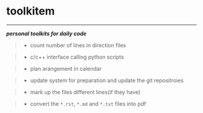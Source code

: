 # toolkitem
----
***personal toolkits for daily code***

> * count number of lines in direction files

> * c/c++ interface calling python scripts

> * plan arangement in calendar

> * update system for preparation and update the git repositroies

> * mark up the files different lines(if they have)

> * convert the ```*.rst```, ```*.md``` and ```*.txt``` files into pdf
